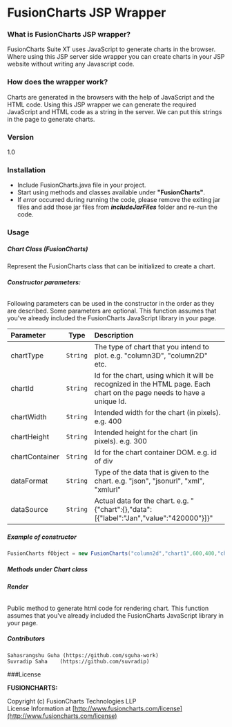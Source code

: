 # FusionCharts JSP Wrapper

### What is FusionCharts JSP wrapper?

FusionCharts Suite XT uses JavaScript to generate charts in the browser. Where using this JSP server side wrapper you can create charts in your JSP website without writing any Javascript code. 

### How does the wrapper work?
Charts are generated in the browsers with the help of JavaScript and the HTML code.
Using this JSP wrapper we can generate the required JavaScript and HTML code as a string in the server. We can put this strings in the page to generate charts.

### Version
1.0


### Installation
 * Include FusionCharts.java file in your project.
 * Start using methods and classes available under **"FusionCharts"**.
 * If *error* occurred during running the code, please remove the exiting jar files and add those jar files from ***includeJarFiles*** folder and re-run the code. 
 
### Usage
##### Chart Class (FusionCharts)
Represent the FusionCharts class that can be initialized to create a chart.
###### **Constructor parameters:**
Following parameters can be used in the constructor in the order as they are described. Some parameters are optional. This function assumes that you've already included the FusionCharts JavaScript library in your page.

| Parameter | Type | Description |
|:-------|:----------:| :------|
| chartType | `String` | The type of chart that you intend to plot. e.g. "column3D", "column2D" etc.|
|chartId | `String` | Id for the chart, using which it will be recognized in the HTML page. Each chart on the page needs to have a unique Id.|
|chartWidth | `String` | Intended width for the chart (in pixels). e.g. 400|
|chartHeight | `String` | Intended height for the chart (in pixels). e.g. 300|
|chartContainer | `String` | Id for the chart container DOM. e.g. id of div|
|dataFormat | `String` | Type of the data that is given to the chart. e.g. "json", "jsonurl", "xml", "xmlurl"|
|dataSource | `String` | Actual data for the chart. e.g. "{\"chart\":{},\"data\":[{\"label\":\"Jan\",\"value\":\"420000\"}]}"|

##### Example of constructor
```java
FusionCharts fObject = new FusionCharts("column2d","chart1",600,400,"chart","json","{\"chart\":{},\"data\":[{\"label\":\"Jan\",\"value\":\"420000\"}]}");
```

##### Methods under Chart class
###### **Render**
Public method to generate html code for rendering chart. This function assumes that you've already included the FusionCharts JavaScript library in your page.
##### Contributors
	Sahasrangshu Guha (https://github.com/sguha-work)
	Suvradip Saha	 (https://github.com/suvradip)
###License

**FUSIONCHARTS:**

Copyright (c) FusionCharts Technologies LLP  
License Information at [http://www.fusioncharts.com/license](http://www.fusioncharts.com/license)
